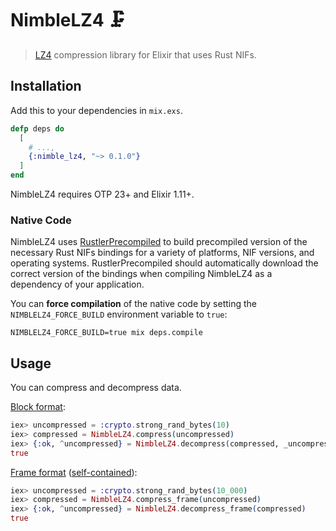 # NimbleLZ4 🗜️

> [LZ4] compression library for Elixir that uses Rust NIFs.

## Installation

Add this to your dependencies in `mix.exs`.

```elixir
defp deps do
  [
    # ...,
    {:nimble_lz4, "~> 0.1.0"}
  ]
end
```

NimbleLZ4 requires OTP 23+ and Elixir 1.11+.

### Native Code

NimbleLZ4 uses [RustlerPrecompiled] to build precompiled version of the
necessary Rust NIFs bindings for a variety of platforms, NIF versions, and
operating systems. RustlerPrecompiled should automatically download the correct
version of the bindings when compiling NimbleLZ4 as a dependency of your
application.

You can **force compilation** of the native code by setting the
`NIMBLELZ4_FORCE_BUILD` environment variable to `true`:

```shell
NIMBLELZ4_FORCE_BUILD=true mix deps.compile
```

## Usage

You can compress and decompress data.

[Block format](https://github.com/lz4/lz4/blob/dev/doc/lz4_Block_format.md):

```elixir
iex> uncompressed = :crypto.strong_rand_bytes(10)
iex> compressed = NimbleLZ4.compress(uncompressed)
iex> {:ok, ^uncompressed} = NimbleLZ4.decompress(compressed, _uncompressed_size = 10)
true
```

[Frame format](https://github.com/lz4/lz4/blob/dev/doc/lz4_Frame_format.md) ([self-contained](https://android.googlesource.com/platform/external/lz4/+/HEAD/doc/lz4_Block_format.md#metadata)):

```elixir
iex> uncompressed = :crypto.strong_rand_bytes(10_000)
iex> compressed = NimbleLZ4.compress_frame(uncompressed)
iex> {:ok, ^uncompressed} = NimbleLZ4.decompress_frame(compressed)
true
```

[LZ4]: https://github.com/lz4/lz4
[RustlerPrecompiled]: https://github.com/philss/rustler_precompiled
